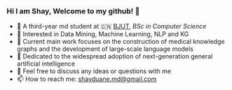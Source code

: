 ### Hi I am Shay, Welcome to my github! 👋


- 🍻 A third-year md student at 🇨🇳 [BJUT](https://english.bjut.edu.cn/), _BSc in Computer Science_
- 🌱 Interested in Data Mining, Machine Learning, NLP and KG 
- 👯 Current main work focuses on the construction of medical knowledge graphs and the development of large-scale language models
- 🤔 Dedicated to the widespread adoption of next-generation general artificial intelligence
- 💬 Feel free to discuss any ideas or questions with me
- 📫 How to reach me: [shayduane.md@gmail.com](mailto:shayduane.md@gmail.com)



